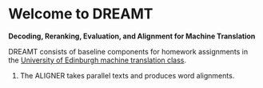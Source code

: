 Welcome to DREAMT
=================
**Decoding, Reranking, Evaluation, and Alignment for Machine Translation**

DREAMT consists of baseline components for homework assignments in the 
[University of Edinburgh machine translation class](http://www.inf.ed.ac.uk/teaching/courses/mt/).

1. The ALIGNER takes parallel texts and produces word alignments.
